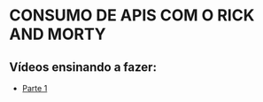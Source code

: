 # CONSUMO DE APIS COM O RICK AND MORTY

## Vídeos ensinando a fazer:

- [Parte 1]([http://](https://youtu.be/NJzNc8-KqQI))
